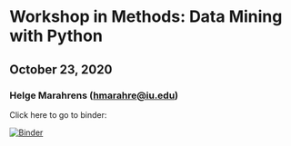 # Workshop in Methods: Data Mining with Python
## October 23, 2020
### Helge Marahrens (hmarahre@iu.edu)

Click here to go to binder:

[![Binder](https://mybinder.org/badge_logo.svg)](https://mybinder.org/v2/gh/anne-kav/WIM/master?filepath=03_TextMining%2Ftextmining_2020-10-23_hmarahre.ipynb)